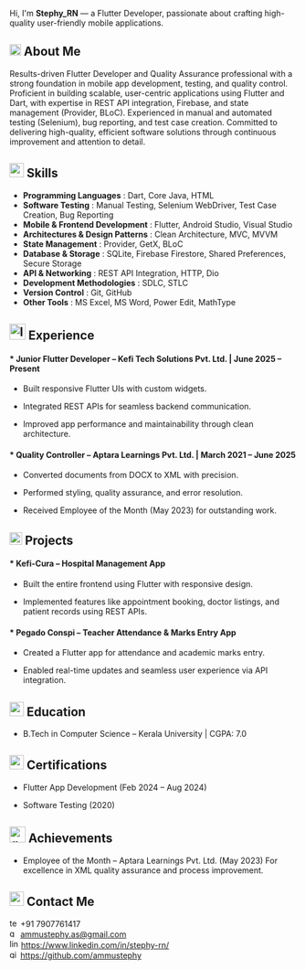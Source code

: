 Hi, I'm **Stephy_RN** — a Flutter Developer, passionate about crafting high-quality user-friendly mobile applications.

## <img width="20" height="20" alt="info" src="https://github.com/user-attachments/assets/5c8e444b-8577-4737-af3d-e6cd2acb0d70" /> About Me

Results-driven Flutter Developer and Quality Assurance professional with a strong foundation in mobile app development, testing, and quality control. Proficient in building scalable, user-centric applications using Flutter and Dart, with expertise in REST API integration, Firebase, and state management (Provider, BLoC). Experienced in manual and automated testing (Selenium), bug reporting, and test case creation. Committed to delivering high-quality, efficient software solutions through continuous improvement and attention to detail.

## <img width="25" height="25" alt="skill" src="https://github.com/user-attachments/assets/6453b2db-1875-4a53-afef-8a3dae8781a1" /> Skills

* **Programming Languages** : Dart, Core Java, HTML
* **Software Testing** : Manual Testing, Selenium WebDriver, Test Case Creation, Bug Reporting
* **Mobile & Frontend Development** : Flutter, Android Studio, Visual Studio
* **Architectures & Design Patterns** : Clean Architecture, MVC, MVVM
* **State Management** : Provider, GetX, BLoC
* **Database & Storage** : SQLite, Firebase Firestore, Shared Preferences, Secure Storage
* **API & Networking** : REST API Integration, HTTP, Dio
* **Development Methodologies** : SDLC, STLC
* **Version Control** : Git, GitHub
* **Other Tools** : MS Excel, MS Word, Power Edit, MathType


## <img width="28" height="28" alt="laptop" src="https://github.com/user-attachments/assets/aed6b2ad-0a56-44d7-969c-16235a018d0d" /> Experience

#### * **Junior Flutter Developer – Kefi Tech Solutions Pvt. Ltd.** | June 2025 – Present

* Built responsive Flutter UIs with custom widgets.

* Integrated REST APIs for seamless backend communication.

* Improved app performance and maintainability through clean architecture.

#### * **Quality Controller – Aptara Learnings Pvt. Ltd.** | March 2021 – June 2025

* Converted documents from DOCX to XML with precision.

* Performed styling, quality assurance, and error resolution.

* Received Employee of the Month (May 2023) for outstanding work.


## <img width="22" height="22" alt="layers" src="https://github.com/user-attachments/assets/e171341d-04a3-4eb9-b70a-3d258f296aa4" /> Projects

#### * Kefi-Cura – Hospital Management App

* Built the entire frontend using Flutter with responsive design.

* Implemented features like appointment booking, doctor listings, and patient records using REST APIs.

#### * Pegado Conspi – Teacher Attendance & Marks Entry App

* Created a Flutter app for attendance and academic marks entry.

* Enabled real-time updates and seamless user experience via API integration.


## <img width="25" height="25" alt="academic" src="https://github.com/user-attachments/assets/d796326e-46ff-4594-85b9-f938ea567f67" /> Education

* B.Tech in Computer Science – Kerala University | CGPA: 7.0

## <img width="25" height="25" alt="award" src="https://github.com/user-attachments/assets/92270497-4673-45c3-b516-4839585a5dfc" /> Certifications

* Flutter App Development (Feb 2024 – Aug 2024)

* Software Testing (2020)

## <img width="28" height="28" alt="gold-medal" src="https://github.com/user-attachments/assets/095d4f41-50ec-4ba2-8417-6aecd7fbab12" /> Achievements

* Employee of the Month – Aptara Learnings Pvt. Ltd. (May 2023) For excellence in XML quality assurance and process improvement.

## <img width="25" height="25" alt="chat" src="https://github.com/user-attachments/assets/b5fd5554-b7ad-403e-a285-9564ebba7782" /> Contact Me

<img width="15" height="15" alt="telephone" src="https://github.com/user-attachments/assets/7617fe8e-cb5c-4636-adee-f88c18f6aa36"/> +91 7907761417  
<img width="15" height="15" alt="gmail" src="https://github.com/user-attachments/assets/06e9191a-4394-4c50-8abf-d3a71bcc8a26"/> ammustephy.as@gmail.com  
<img width="16" height="16" alt="linkedin" src="https://github.com/user-attachments/assets/58abf41d-5afb-4bb6-b8a4-ddfb38644009"/> https://www.linkedin.com/in/stephy-rn/  
<img width="15" height="15" alt="github (1)" src="https://github.com/user-attachments/assets/1a5d2c28-755b-44ed-a73a-b6465aa1da64"/> https://github.com/ammustephy

